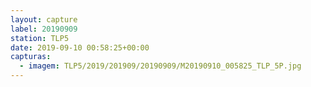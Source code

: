 ```yaml
---
layout: capture
label: 20190909
station: TLP5
date: 2019-09-10 00:58:25+00:00
capturas:
  - imagem: TLP5/2019/201909/20190909/M20190910_005825_TLP_5P.jpg
---
```

